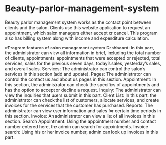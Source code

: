 # Beauty-parlor-management-system
Beauty parlor management system works as the contact point between clients and the salon. Clients use this website application to request an appointment, which salon managers either accept or cancel. This program also has billing system along with income and expenditure calculation.

#Program features of salon management system
Dashboard: In this part, the administrator can view all information in brief, including the total number of clients, appointments, appointments that were accepted or rejected, total services, sales for the previous seven days, today’s sales, yesterday’s sales, and overall sales.
Services: The administrator can control the salon’s services in this section (add and update).
Pages: The administrator can control the contact us and about us pages in this section.
Appointment: In this section, the administrator can check the specifics of appointments and has the option to accept or decline a request.
Inquiry: The administrator can view the inquiries that users submit in this part.
Client List: In this part, the administrator can check the list of customers, allocate services, and create invoices for the services that the customer has purchased.
Reports: The administrator can view user information and sales for certain time periods in this section.
Invoice: An administrator can view a list of all invoices in this section.
Search Appointment: Using the appointment number and contact number entered here, the admin can search for appointments.
Invoice search: Using his or her invoice number, admin can look up invoices in this part.
